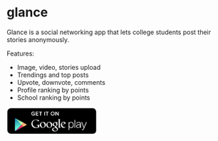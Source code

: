# glance
Glance is a social networking app that lets college students post their stories anonymously.

Features:
 - Image, video, stories upload
 - Trendings and top posts
 - Upvote, downvote, comments
 - Profile ranking by points
 - School ranking by points


 

<a href="https://play.google.com/store/apps/details?id=com.prestonbui.glancesocial&hl=en">
  <img src="https://raw.githubusercontent.com/buip/glance/master/img/playstore.png" width="40%">
</a>
